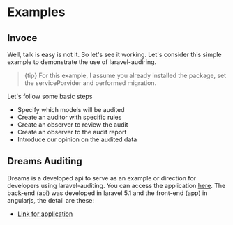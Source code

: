 # Examples

## Invoce

Well, talk is easy is not it. So let's see it working. Let's consider this simple example to demonstrate the use of laravel-audiring.

> {tip} For this example, I assume you already installed the package, set the servicePorvider and performed migration.

Let's follow some basic steps

* Specify which models will be audited
* Create an auditor with specific rules
* Create an observer to review the audit
* Create an observer to the audit report
* Introduce our opinion on the audited data

## Dreams Auditing
Dreams is a developed api to serve as an example or direction for developers using laravel-auditing. You can access the application [here](https://dreams-.herokuapp.com). The back-end (api) was developed in laravel 5.1 and the front-end (app) in angularjs, the detail are these:

* [Link for application](https://dreams-.herokuapp.com) 


